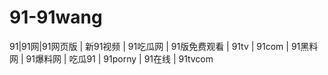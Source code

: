 # 91-91wang
91|91网|91网页版 | 新91视频 | 91吃瓜网 | 91版免费观看 | 91tv | 91com | 91黑料网 | 91爆料网 | 吃瓜91 | 91porny | 91在线 | 91tvcom
